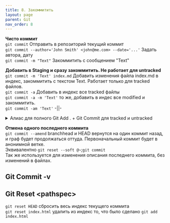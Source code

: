 ```yaml
---
title: 8. Закоммитить
layout: page
parent: Git
nav_order: 8
---
```

**Чисто коммит**  
`git commit` Отправить в репозиторий текущий коммит  
`git commit --author='John Smith' <john@me.com> --date='...'` Задать автора, дату  
`git commit -m "Text"` Закоммитить с сообщением "Text"  

**Добавить в Staging и сразу закоммитить. Не работает для untracked**  
`git commit -m 'Text' index.md` Добавить изменения файла index.md в индекс, закоммитить с текстом Text. Работает только для tracked файлов.   
`git commit -a` Добавить в индекс все tracked файлы  
`git commit -a -m 'Text'` то же, добавить в индес все modified и закоммитить.  
`git commit -am 'Text'` -||-
<details>
<summary>Алиас для полного Git Add . + Git Commit для tracked и untracked</summary>
<code>
git config --global alias.commitall '!git add .;git commit'  
<br>
git config --global alias.commitall '!git add -A;git commit' 
</code><br>  
Вызовы будут выглядеть:<br>
<code>git commitall -m 'Text'</code>
</details>

**Отмена одного последнего коммита**  
`git commit --amend` branchhead и HEAD вернутся на один коммит назад, и граф будет продолжаться оттуда. Первоначальный коммит будет в анонимной ветке.  
Эквивалентно `git reset --soft @~`;`git commit`  
Так же используется для изменения описания последнего коммита, без изменений в файлах.  

## Git Commit \-v
## Git Reset \<pathspec\>
`git reset HEAD` сбросить весь индекс текущего коммита  
`git reset index.html` удалить из индекс то, что было сделано `git add index.html`  
